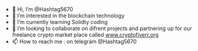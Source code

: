 - 👋 Hi, I’m @Hashtag5670
- 👀 I’m interested in the blockchain technology
- 🌱 I’m currently learning Solidty coding
- 💞️ I’m looking to collaborate on difrent projects and partnering up for our freelance crypto market place called www.cryptofiverr.org
- 📫 How to reach me : on telegram @Hashtag5670

<!---
Hashtag5670/Hashtag5670 is a ✨ special ✨ repository because its `README.md` (this file) appears on your GitHub profile.
You can click the Preview link to take a look at your changes.
--->
